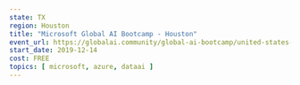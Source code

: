 ```yaml
---
state: TX
region: Houston
title: "Microsoft Global AI Bootcamp - Houston"
event_url: https://globalai.community/global-ai-bootcamp/united-states-houston-tx
start_date: 2019-12-14
cost: FREE
topics: [ microsoft, azure, dataai ]
---
```

